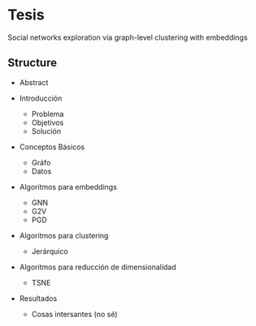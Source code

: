 # Tesis

Social networks exploration via graph-level clustering with embeddings

## Structure

* Abstract

* Introducción
    * Problema
    * Objetivos
    * Solución

* Conceptos Básicos
    * Gráfo
    * Datos

* Algoritmos para embeddings
    * GNN
    * G2V
    * PGD

* Algoritmos para clustering
    * Jerárquico

* Algoritmos para reducción de dimensionalidad
    * TSNE
    
 * Resultados
    * Cosas intersantes (no sé) 
